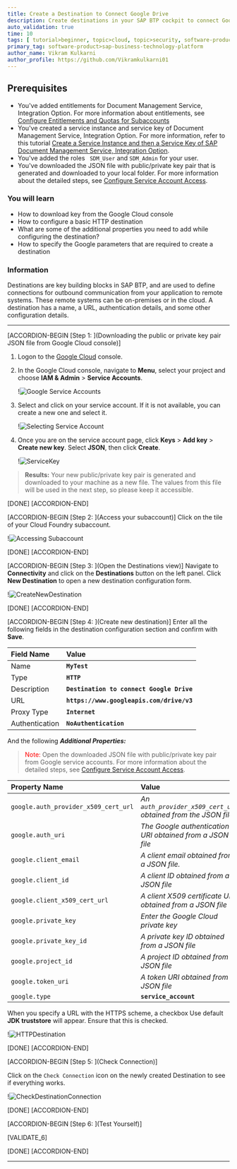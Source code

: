 ```yaml
---
title: Create a Destination to Connect Google Drive
description: Create destinations in your SAP BTP cockpit to connect Google Drive with Document Management Service, Integration Option.
auto_validation: true
time: 10
tags: [ tutorial>beginner, topic>cloud, topic>security, software-product-function>sap-btp-cockpit, software-product>sap-document-management-service ]
primary_tag: software-product>sap-business-technology-platform
author_name: Vikram Kulkarni
author_profile: https://github.com/Vikramkulkarni01
---
```


## Prerequisites
 - You've added entitlements for Document Management Service, Integration Option. For more information about entitlements, see [Configure Entitlements and Quotas for Subaccounts](https://help.sap.com/docs/btp/sap-business-technology-platform/configure-entitlements-and-quotas-for-subaccounts?version=Cloud)
 - You've created a service instance and service key of Document Management Service, Integration Option. For more information, refer to this tutorial [Create a Service Instance and then a Service Key of SAP Document Management Service, Integration Option](btp-sdm-gwi-create-serviceinstance).
 - You've added the roles `	SDM_User` and `SDM_Admin` for your user.
 - You've downloaded the JSON file with public/private key pair that is generated and downloaded to your local folder. For more information about the detailed steps, see [Configure Service Account Access](https://developers.google.com/workspace/guides/create-credentials?hl=en#create_credentials_for_a_service_account).

### You will learn
 - How to download key from the Google Cloud console
 - How to configure a basic HTTP destination
 - What are some of the additional properties you need to add while configuring the destination?
 - How to specify the Google parameters that are required to create a destination

### Information
  Destinations are key building blocks in SAP BTP, and are used to define connections for outbound communication from your application to remote systems. These remote systems can be on-premises or in the cloud. A destination has a name, a URL, authentication details, and some other configuration details.

---


[ACCORDION-BEGIN [Step 1: ](Downloading the public or private key pair JSON file from Google Cloud console)]

1. Logon to the [Google Cloud](https://console.cloud.google.com/projectselector2/iam-admin/serviceaccounts?pli=1&supportedpurview=project) console.

2. In the Google Cloud console, navigate to **Menu**, select your project and choose **IAM & Admin** > **Service Accounts**.

    !![Google Service Accounts](AccessingGoogleCloudConsole.png)

3. Select and click on your service account. If it is not available, you can create a new one and select it.

    !![Selecting Service Account](Select_Service_Account.png)

4. Once you are on the service account page, click **Keys** > **Add key** > **Create new key**. Select **JSON**, then click **Create**.

    !![ServiceKey](Creating_Service_key_min.gif)

>**Results:** Your new public/private key pair is generated and downloaded to your machine as a new file. The values from this file will be used in the next step, so please keep it accessible.

[DONE]
[ACCORDION-END]


[ACCORDION-BEGIN [Step 2: ](Access your subaccount)]
Click on the tile of your Cloud Foundry subaccount.

  !![Accessing Subaccount](SubaccountAccess.png)

[DONE]
[ACCORDION-END]

[ACCORDION-BEGIN [Step 3: ](Open the Destinations view)]
 Navigate to **Connectivity** and click on the **Destinations** button on the left panel. Click **New Destination** to open a new destination configuration form.

  !![CreateNewDestination](CreateNewDestination.png)

[DONE]
[ACCORDION-END]


[ACCORDION-BEGIN [Step 4: ](Create new destination)]
Enter all the following fields in the destination configuration section and confirm with **Save**.

  Field Name     | Value
  :------------- | :-------------
  Name           | **`MyTest`**
  Type           | **`HTTP`**
  Description    | **`Destination to connect Google Drive`**
  URL            | **`https://www.googleapis.com/drive/v3`**
  Proxy Type     | **`Internet`**
  Authentication | **`NoAuthentication`**

  And the following ***Additional Properties:***

  > <span style="color:red"> Note: </span> Open the downloaded JSON file with public/private key pair from Google service accounts. For more information about the detailed steps, see [Configure Service Account Access](https://developers.google.com/workspace/guides/create-credentials?hl=en#create_credentials_for_a_service_account).


  Property Name     | Value
  :------------- | :-------------
  `google.auth_provider_x509_cert_url` | *An `auth_provider_x509_cert_url` obtained from the JSON file*
  `google.auth_uri` | *The Google authentication URI obtained from a JSON file*
  `google.client_email` | *A client email obtained from a JSON file.*
  `google.client_id` | *A client ID obtained from a JSON file*
  `google.client_x509_cert_url` | *A client X509 certificate URL obtained from a JSON file*
  `google.private_key` | *Enter the Google Cloud private key*
  `google.private_key_id` | *A private key ID obtained from a JSON file*
  `google.project_id` | *A project ID obtained from a JSON file*
  `google.token_uri` | *A token URI obtained from a JSON file*
  `google.type` | **`service_account`**

  When you specify a URL with the HTTPS scheme, a checkbox Use default **JDK truststore** will appear. Ensure that this is checked.

  !![HTTPDestination](NewDestinatioFormat.png)


[DONE]
[ACCORDION-END]

[ACCORDION-BEGIN [Step 5: ](Check Connection)]

Click on the `Check Connection` icon on the newly created Destination to see if everything works.

  !![CheckDestinationConnection](CheckDestinationConnection.png)

[DONE]
[ACCORDION-END]

[ACCORDION-BEGIN [Step 6: ](Test Yourself)]

 [VALIDATE_6]

[DONE]
[ACCORDION-END]


---
